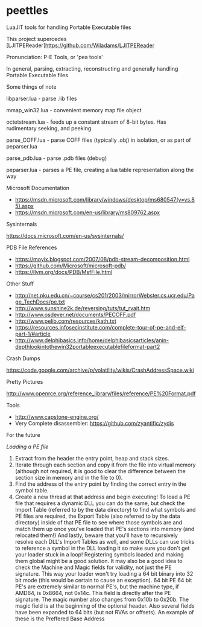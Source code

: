 # peettles
LuaJIT tools for handling Portable Executable files

This project supercedes [LJITPEReader]https://github.com/Wiladams/LJITPEReader

Pronunciation: P-E Tools, or 'pea tools'

In general, parsing, extracting, reconstructing and generally handling Portable Executable files

Some things of note

libparser.lua - parse .lib files

mmap_win32.lua - convenient memory map file object

octetstream.lua - feeds up a constant stream of 8-bit bytes.  Has rudimentary seeking, and peeking

parse_COFF.lua - parse COFF files (typically .obj) in isolation, or as part of peparser.lua

parse_pdb.lua - parse .pdb files (debug)

peparser.lua - parses a PE file, creating a lua table representation along the way


Microsoft Documentation

* https://msdn.microsoft.com/library/windows/desktop/ms680547(v=vs.85).aspx
* https://msdn.microsoft.com/en-us/library/ms809762.aspx

Sysinternals

https://docs.microsoft.com/en-us/sysinternals/

PDB File References

* https://moyix.blogspot.com/2007/08/pdb-stream-decomposition.html
* https://github.com/Microsoft/microsoft-pdb/
* https://llvm.org/docs/PDB/MsfFile.html

Other Stuff

* http://net.pku.edu.cn/~course/cs201/2003/mirrorWebster.cs.ucr.edu/Page_TechDocs/pe.txt
* http://www.sunshine2k.de/reversing/tuts/tut_rvait.htm
* http://www.osdever.net/documents/PECOFF.pdf
* http://www.pelib.com/resources/kath.txt
* https://resources.infosecinstitute.com/complete-tour-of-pe-and-elf-part-1/#article
* http://www.delphibasics.info/home/delphibasicsarticles/anin-depthlookintothewin32portableexecutablefileformat-part2

Crash Dumps

https://code.google.com/archive/p/volatility/wikis/CrashAddressSpace.wiki

Pretty Pictures

http://www.openrce.org/reference_library/files/reference/PE%20Format.pdf

Tools

* http://www.capstone-engine.org/
* Very Complete disassembler: https://github.com/zyantific/zydis


For the future

*Loading a PE file*

1. Extract from the header the entry point, heap and stack sizes. 
2. Iterate through each section and copy it from the file into virtual memory (although not required, it is good to clear the difference between the section size in memory and in the file to 0). 
3. Find the address of the entry point by finding the correct entry in the symbol table. 
4. Create a new thread at that address and begin executing! 
To load a PE file that requires a dynamic DLL you can do the same, but check the Import Table (referred to by the data directory) to find what symbols and PE files are required, the Export Table (also referred to by the data directory) inside of that PE file to see where those symbols are and match them up once you've loaded that PE's sections into memory (and relocated them!) And lastly, beware that you'll have to recursively resolve each DLL's Import Tables as well, and some DLLs can use tricks to reference a symbol in the DLL loading it so make sure you don't get your loader stuck in a loop! Registering symbols loaded and making them global might be a good solution. 
It may also be a good idea to check the Machine and Magic fields for validity, not just the PE signature. This way your loader won't try loading a 64 bit binary into 32 bit mode (this would be certain to cause an exception). 
64 bit PE
64 bit PE's are extremely similar to normal PE's, but the machine type, if AMD64, is 0x8664, not 0x14c. This field is directly after the PE signature. The magic number also changes from 0x10b to 0x20b. The magic field is at the beginning of the optional header. 
Also several fields have been expanded to 64 bits (but not RVAs or offsets). An example of these is the Preffered Base Address 

